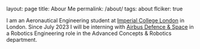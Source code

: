 layout: page
title: Abour Me
permalink: /about/
tags: about
flciker: true

I am an Aeronautical Engineering student at [Imperial College London](https://www.imperial.ac.uk/) in London. Since July 2023 I will be interning with [Airbus Defence & Space](https://www.airbus.com/en) in a Robotics Engineering role in the Advanced Concepts & Robotics department. 

